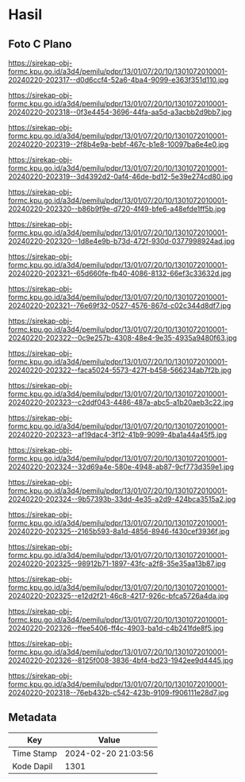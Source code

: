 # Hasil

## Foto C Plano

https://sirekap-obj-formc.kpu.go.id/a3d4/pemilu/pdpr/13/01/07/20/10/1301072010001-20240220-202317--d0d6ccf4-52a6-4ba4-9099-e363f351d110.jpg

https://sirekap-obj-formc.kpu.go.id/a3d4/pemilu/pdpr/13/01/07/20/10/1301072010001-20240220-202318--0f3e4454-3696-44fa-aa5d-a3acbb2d9bb7.jpg

https://sirekap-obj-formc.kpu.go.id/a3d4/pemilu/pdpr/13/01/07/20/10/1301072010001-20240220-202319--2f8b4e9a-bebf-467c-b1e8-10097ba6e4e0.jpg

https://sirekap-obj-formc.kpu.go.id/a3d4/pemilu/pdpr/13/01/07/20/10/1301072010001-20240220-202319--3d4392d2-0af4-46de-bd12-5e39e274cd80.jpg

https://sirekap-obj-formc.kpu.go.id/a3d4/pemilu/pdpr/13/01/07/20/10/1301072010001-20240220-202320--b86b9f9e-d720-4f49-bfe6-a48efde1ff5b.jpg

https://sirekap-obj-formc.kpu.go.id/a3d4/pemilu/pdpr/13/01/07/20/10/1301072010001-20240220-202320--1d8e4e9b-b73d-472f-930d-0377998924ad.jpg

https://sirekap-obj-formc.kpu.go.id/a3d4/pemilu/pdpr/13/01/07/20/10/1301072010001-20240220-202321--65d660fe-fb40-4086-8132-66ef3c33632d.jpg

https://sirekap-obj-formc.kpu.go.id/a3d4/pemilu/pdpr/13/01/07/20/10/1301072010001-20240220-202321--76e69f32-0527-4576-867d-c02c344d8df7.jpg

https://sirekap-obj-formc.kpu.go.id/a3d4/pemilu/pdpr/13/01/07/20/10/1301072010001-20240220-202322--0c9e257b-4308-48e4-9e35-4935a9480f63.jpg

https://sirekap-obj-formc.kpu.go.id/a3d4/pemilu/pdpr/13/01/07/20/10/1301072010001-20240220-202322--faca5024-5573-427f-b458-566234ab7f2b.jpg

https://sirekap-obj-formc.kpu.go.id/a3d4/pemilu/pdpr/13/01/07/20/10/1301072010001-20240220-202323--c2ddf043-4486-487a-abc5-a1b20aeb3c22.jpg

https://sirekap-obj-formc.kpu.go.id/a3d4/pemilu/pdpr/13/01/07/20/10/1301072010001-20240220-202323--af19dac4-3f12-41b9-9099-4ba1a44a45f5.jpg

https://sirekap-obj-formc.kpu.go.id/a3d4/pemilu/pdpr/13/01/07/20/10/1301072010001-20240220-202324--32d69a4e-580e-4948-ab87-9cf773d359e1.jpg

https://sirekap-obj-formc.kpu.go.id/a3d4/pemilu/pdpr/13/01/07/20/10/1301072010001-20240220-202324--9b57393b-33dd-4e35-a2d9-424bca3515a2.jpg

https://sirekap-obj-formc.kpu.go.id/a3d4/pemilu/pdpr/13/01/07/20/10/1301072010001-20240220-202325--2165b593-8a1d-4856-8946-f430cef3936f.jpg

https://sirekap-obj-formc.kpu.go.id/a3d4/pemilu/pdpr/13/01/07/20/10/1301072010001-20240220-202325--98912b71-1897-43fc-a2f8-35e35aa13b87.jpg

https://sirekap-obj-formc.kpu.go.id/a3d4/pemilu/pdpr/13/01/07/20/10/1301072010001-20240220-202325--e12d2f21-46c8-4217-926c-bfca5726a4da.jpg

https://sirekap-obj-formc.kpu.go.id/a3d4/pemilu/pdpr/13/01/07/20/10/1301072010001-20240220-202326--ffee5406-ff4c-4903-ba1d-c4b241fde8f5.jpg

https://sirekap-obj-formc.kpu.go.id/a3d4/pemilu/pdpr/13/01/07/20/10/1301072010001-20240220-202326--8125f008-3836-4bf4-bd23-1942ee9d4445.jpg

https://sirekap-obj-formc.kpu.go.id/a3d4/pemilu/pdpr/13/01/07/20/10/1301072010001-20240220-202318--76eb432b-c542-423b-9109-f906111e28d7.jpg


## Metadata

| Key        | Value               |
| ---------- | ------------------- |
| Time Stamp | 2024-02-20 21:03:56 |
| Kode Dapil | 1301                |



